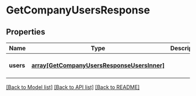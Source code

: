 # GetCompanyUsersResponse

## Properties
Name | Type | Description | Notes
------------ | ------------- | ------------- | -------------
**users** | [**array[GetCompanyUsersResponseUsersInner]**](GetCompanyUsersResponseUsersInner.md) |  | [optional] [default to null]

[[Back to Model list]](../README.md#documentation-for-models) [[Back to API list]](../README.md#documentation-for-api-endpoints) [[Back to README]](../README.md)


